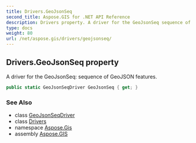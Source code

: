 ```yaml
---
title: Drivers.GeoJsonSeq
second_title: Aspose.GIS for .NET API Reference
description: Drivers property. A driver for the GeoJsonSeq sequence of GeoJSON features
type: docs
weight: 80
url: /net/aspose.gis/drivers/geojsonseq/
---
```

## Drivers.GeoJsonSeq property

A driver for the GeoJsonSeq: sequence of GeoJSON features.

```csharp
public static GeoJsonSeqDriver GeoJsonSeq { get; }
```

### See Also

* class [GeoJsonSeqDriver](../../../aspose.gis.formats.geojsonseq/geojsonseqdriver/)
* class [Drivers](../)
* namespace [Aspose.Gis](../../drivers/)
* assembly [Aspose.GIS](../../../)


